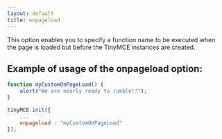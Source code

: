 ```yaml
---
layout: default
title: onpageload
---
```


This option enables you to specify a function name to be executed when the page is loaded but before the TinyMCE instances are created.

## Example of usage of the onpageload option:

```js
function myCustomOnPageLoad() {
	alert("We are nearly ready to rumble!!");
}

tinyMCE.init({
	...
	onpageload : "myCustomOnPageLoad"
});
```

